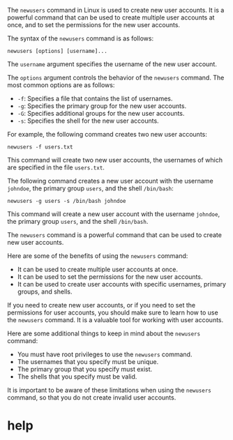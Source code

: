 The `newusers` command in Linux is used to create new user accounts. It is a powerful command that can be used to create multiple user accounts at once, and to set the permissions for the new user accounts.

The syntax of the `newusers` command is as follows:

```
newusers [options] [username]...
```

The `username` argument specifies the username of the new user account.

The `options` argument controls the behavior of the `newusers` command. The most common options are as follows:

* `-f`: Specifies a file that contains the list of usernames.
* `-g`: Specifies the primary group for the new user accounts.
* `-G`: Specifies additional groups for the new user accounts.
* `-s`: Specifies the shell for the new user accounts.

For example, the following command creates two new user accounts:

```
newusers -f users.txt
```

This command will create two new user accounts, the usernames of which are specified in the file `users.txt`.

The following command creates a new user account with the username `johndoe`, the primary group `users`, and the shell `/bin/bash`:

```
newusers -g users -s /bin/bash johndoe
```

This command will create a new user account with the username `johndoe`, the primary group `users`, and the shell `/bin/bash`.

The `newusers` command is a powerful command that can be used to create new user accounts.

Here are some of the benefits of using the `newusers` command:

* It can be used to create multiple user accounts at once.
* It can be used to set the permissions for the new user accounts.
* It can be used to create user accounts with specific usernames, primary groups, and shells.

If you need to create new user accounts, or if you need to set the permissions for user accounts, you should make sure to learn how to use the `newusers` command. It is a valuable tool for working with user accounts.

Here are some additional things to keep in mind about the `newusers` command:

* You must have root privileges to use the `newusers` command.
* The usernames that you specify must be unique.
* The primary group that you specify must exist.
* The shells that you specify must be valid.

It is important to be aware of these limitations when using the `newusers` command, so that you do not create invalid user accounts.




# help 

```

```
